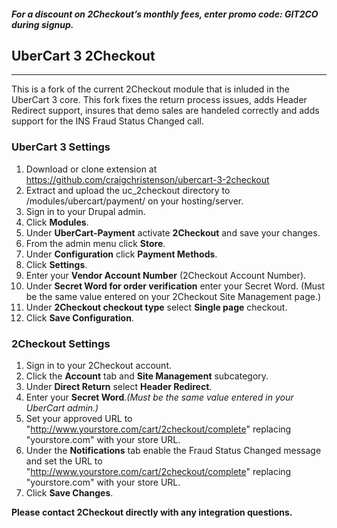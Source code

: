 #### _For a discount on 2Checkout’s monthly fees, enter promo code:  GIT2CO  during signup._

## UberCart 3 2Checkout
----------------------------------------

This is a fork of the current 2Checkout module that is inluded in the UberCart 3 core. This fork fixes the return process issues, adds Header Redirect support, insures that demo sales are handeled correctly and adds support for the INS Fraud Status Changed call. 

### UberCart 3 Settings

1. Download or clone extension at https://github.com/craigchristenson/ubercart-3-2checkout
2. Extract and upload the uc_2checkout directory to /modules/ubercart/payment/ on your hosting/server. 
3. Sign in to your Drupal admin.
4. Click **Modules**.
5. Under **UberCart-Payment** activate **2Checkout** and save your changes.
6. From the admin menu click **Store**.
7. Under **Configuration** click **Payment Methods**.
8. Click **Settings**.
9. Enter your **Vendor Account Number** (2Checkout Account Number).
10. Under **Secret Word for order verification** enter your Secret Word. (Must be the same value entered on your 2Checkout Site Management page.)
11. Under **2Checkout checkout type** select **Single page** checkout.
12. Click **Save Configuration**.

### 2Checkout Settings

1. Sign in to your 2Checkout account. 
2. Click the **Account** tab and **Site Management** subcategory. 
3. Under **Direct Return** select **Header Redirect**. 
4. Enter your **Secret Word**._(Must be the same value entered in your UberCart admin.)_
5. Set your approved URL to "http://www.yourstore.com/cart/2checkout/complete" replacing "yourstore.com" with your store URL.
6. Under the **Notifications** tab enable the Fraud Status Changed message and set the URL to "http://www.yourstore.com/cart/2checkout/complete" replacing "yourstore.com" with your store URL.
7. Click **Save Changes**.

**Please contact 2Checkout directly with any integration questions.**